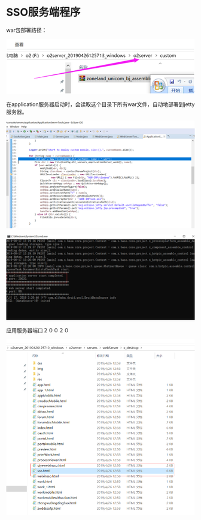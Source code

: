 # SSO服务端程序

war包部署路径：

![](../../.gitbook/assets/image%20%2855%29.png)

在application服务器启动时，会读取这个目录下所有war文件，自动地部署到jetty服务器。 

![](../../.gitbook/assets/image%20%28104%29.png)

![](../../.gitbook/assets/image%20%2840%29.png)

应用服务器端口２００２０

![](../../.gitbook/assets/image%20%2894%29.png)

